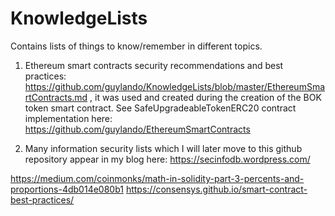 # KnowledgeLists
Contains lists of things to know/remember in different topics.

1. Ethereum smart contracts security recommendations and best practices: https://github.com/guylando/KnowledgeLists/blob/master/EthereumSmartContracts.md
, it was used and created during the creation of the BOK token smart contract. See SafeUpgradeableTokenERC20 contract implementation here: https://github.com/guylando/EthereumSmartContracts

2. Many information security lists which I will later move to this github repository appear in my blog here: https://secinfodb.wordpress.com/

https://medium.com/coinmonks/math-in-solidity-part-3-percents-and-proportions-4db014e080b1
https://consensys.github.io/smart-contract-best-practices/
